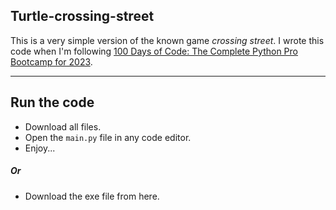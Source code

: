 ## Turtle-crossing-street
This is a very simple version of the known game _crossing street_.
I wrote this code when I'm following [100 Days of Code: The Complete Python Pro Bootcamp for 2023](https://](https://www.udemy.com/course/100-days-of-code/?src=sac&kw=100+d+of+py)).

----------

## Run the code
- Download all files.
- Open the `main.py` file in any code editor.
- Enjoy...
##### Or
- Download the exe file from here.
